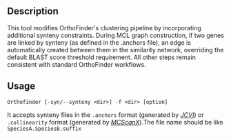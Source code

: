 ## Description
This tool modifies OrthoFinder's clustering pipeline by incorporating additional synteny constraints. During MCL graph construction, if two genes are linked by synteny (as defined in the .anchors file), an edge is automatically created between them in the similarity network, overriding the default BLAST score threshold requirement. All other steps remain consistent with standard OrthoFinder workflows.

## Usage
```
Orthofinder [-syn/--synteny <dir>] -f <dir> [option]
```
It accepts synteny files in the `.anchors` format (generated by [*JCVI*](https://github.com/tanghaibao/jcvi)) or `.collinearity` format (generated by [*MCScanX*](https://github.com/wyp1125/MCScanX)).The file name should be like `SpeciesA.SpeciesB.suffix`
